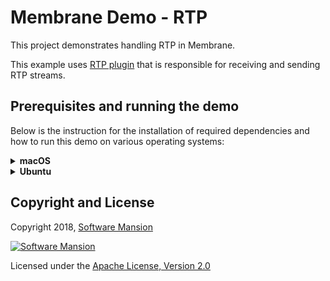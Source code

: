 # Membrane Demo - RTP

This project demonstrates handling RTP in Membrane.

This example uses [RTP plugin](https://github.com/membraneframework/membrane_rtp_plugin) that is responsible for
receiving and sending RTP streams.

## Prerequisites and running the demo

Below is the instruction for the installation of required dependencies and how to run this demo on various operating systems:

<details>
<summary>
<b>macOS</b>
</summary>

### Prerequisites

Make sure you have the following packages installed in your system:

- FFmpeg 4.x
- SDL 2
- PortAudio

```shell
brew install ffmpeg portaudio sdl2
```

Furthermore, make sure you have `Elixir` and `Erlang` installed on your machine. For installation details, see: https://elixir-lang.org/install.html

### Run the demo

To run the demo, clone the membrane_demo repository and checkout to the demo directory:

```shell
git clone https://github.com/membraneframework/membrane_demo
cd membrane_demo/rtp
```

Then you need to download the dependencies of the mix project:

```shell
mix deps.get
```

You may be asked to install `Hex` and then `rebar3`.

> In case of issues with the compilation of ex_libsrtp, enter:
>
> ```shell
> mix deps.update bundlex
> ```
>
> and then install pkg-config and srtp:
>
> ```shell
> brew install pkg-config srtp
> ```

> In case of issues with compilation of membrane_opus_plugin, install `opus`:
>
> ```shell
> brew install opus
> ```
>
> and if you have macOS M1/M2 (Apple silicon) add following lines to your `~/.zshrc` file:
>
> ```shell
> export C_INCLUDE_PATH=$C_INCLUDE_PATH:$(brew --cellar)/opus/1.3.1/include
> export LIBRARY_PATH=$LIBRARY_PATH:$(brew --cellar)/opus/1.3.1/lib
> ```
>
> and restart your terminal.

Finally, you can run the demo:

- Open a terminal in the project directory
- Type: `mix run --no-halt receive.exs`
- Open another terminal in the project directory
- Type: `mix run --no-halt send.exs`

You should be able to see an SDL player showing an example video.

The sender pipeline (run with `send.exs`) takes sample audio and video files and sends them with RTP.
The receiving pipeline (run with `receive.exs`) depayloads the audio and video streams and plays them.

If you wish to stream using SRTP, add a `--secure` flag when running both `receive.exs` and `send.exs`.

Alternatively, the stream can be sent using [gstreamer](https://gstreamer.freedesktop.org/). In this case, you only need to start the receiving pipeline:

```shell
mix run --no-halt receive.exs
```

and launch gstreamer:

```shell
gst-launch-1.0 -v audiotestsrc ! audio/x-raw,rate=48000,channels=2 ! opusenc ! rtpopuspay pt=120 ! udpsink host=127.0.0.1 port=5002\
    videotestsrc ! video/x-raw,format=I420 ! x264enc key-int-max=10 tune=zerolatency ! rtph264pay pt=96 ! udpsink host=127.0.0.1 port=5000
```

</details>

<details>
<summary>
<b>Ubuntu</b>
</summary>

### Prerequisites

Make sure you have the following packages installed in your system:

- FFmpeg 4.x
- SDL 2
- PortAudio

```shell
apt install ffmpeg portaudio19-dev libsdl2-dev
```

Furthermore, make sure you have `Elixir` and `Erlang` installed on your machine. For installation details, see: https://elixir-lang.org/install.html

On Ubuntu, we recommend installation through `asdf`, see: https://asdf-vm.com/guide/getting-started.html

### Run the demo

To run the demo, clone the membrane_demo repository and checkout to the demo directory:

```shell
git clone https://github.com/membraneframework/membrane_demo
cd membrane_demo/rtp
```

Then you need to download the dependencies of the mix project:

```shell
mix deps.get
```

You may be asked to install `Hex` and then `rebar3`.

> In case of installation issues with Hex on Ubuntu, try updating the system packages first by entering the command:
>
> ```shell
> sudo apt-get update
> ```

> In case of issues with the compilation of ex_libsrtp, enter:
>
> ```shell
> mix deps.update bundlex
> ```

> In case of issues with compilation of membrane_opus_plugin, install `opus`:
>
> ```shell
> apt install libopus-dev
> ```
>
> and then install `libavcodec`:
>
> ```shell
> apt install libavcodec-dev
> ```

Finally, you can run the demo:

- Open a terminal in the project directory
- Type: `mix run --no-halt receive.exs`
- Open another terminal in the project directory
- Type: `mix run --no-halt send.exs`

You should be able to see an SDL player showing an example video.

The sender pipeline (run with `send.exs`) takes sample audio and video files and sends them with RTP.
The receiving pipeline (run with `receive.exs`) depayloads the audio and video streams and plays them.

If you wish to stream using SRTP, add a `--secure` flag when running both `receive.exs` and `send.exs`.

Alternatively, the stream can be sent using [gstreamer](https://gstreamer.freedesktop.org/). In this case, you only need to start the receiving pipeline:

```shell
mix run --no-halt receive.exs
```

and launch gstreamer:

```shell
gst-launch-1.0 -v audiotestsrc ! audio/x-raw,rate=48000,channels=2 ! opusenc ! rtpopuspay pt=120 ! udpsink host=127.0.0.1 port=5002\
    videotestsrc ! video/x-raw,format=I420 ! x264enc key-int-max=10 tune=zerolatency ! rtph264pay pt=96 ! udpsink host=127.0.0.1 port=5000
```

</details>

## Copyright and License

Copyright 2018, [Software Mansion](https://swmansion.com/?utm_source=git&utm_medium=readme&utm_campaign=membrane)

[![Software Mansion](https://membraneframework.github.io/static/logo/swm_logo_readme.png)](https://swmansion.com/?utm_source=git&utm_medium=readme&utm_campaign=membrane)

Licensed under the [Apache License, Version 2.0](LICENSE)
